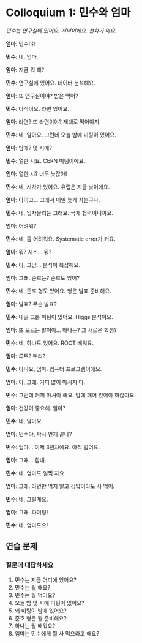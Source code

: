 # Colloquium 1: 민수와 엄마

*민수는 연구실에 있어요. 저녁이에요. 전화가 와요.*

**엄마**: 민수야!

**민수**: 네, 엄마.

**엄마**: 지금 뭐 해?

**민수**: 연구실에 있어요. 데이터 분석해요.

**엄마**: 또 연구실이야? 밥은 먹어?

**민수**: 아직이요. 라면 있어요.

**엄마**: 라면? 또 라면이야? 제대로 먹어야지.

**민수**: 네, 알아요. 그런데 오늘 밤에 미팅이 있어요.

**엄마**: 밤에? 몇 시에?

**민수**: 열한 시요. CERN 미팅이에요.

**엄마**: 열한 시? 너무 늦잖아!

**민수**: 네, 시차가 있어요. 유럽은 지금 낮이에요.

**엄마**: 아이고... 그래서 매일 늦게 자는구나.

**민수**: 네, 입자물리는 그래요. 국제 협력이니까요.

**엄마**: 어려워?

**민수**: 네, 좀 어려워요. Systematic error가 커요.

**엄마**: 뭐? 시스... 뭐?

**민수**: 아, 그냥... 분석이 복잡해요.

**엄마**: 그래. 준호는? 준호도 있어?

**민수**: 네, 준호 형도 있어요. 형은 발표 준비해요.

**엄마**: 발표? 무슨 발표?

**민수**: 내일 그룹 미팅이 있어요. Higgs 분석이요.

**엄마**: 또 모르는 말이야... 하나는? 그 새로운 학생?

**민수**: 네, 하나도 있어요. ROOT 배워요.

**엄마**: 루트? 뿌리?

**민수**: 아니요, 엄마. 컴퓨터 프로그램이에요.

**엄마**: 아, 그래. 커피 많이 마시지 마.

**민수**: 그런데 커피 마셔야 해요. 밤에 깨어 있어야 하잖아요.

**엄마**: 건강이 중요해. 알아?

**민수**: 네, 알아요.

**엄마**: 민수야, 박사 언제 끝나?

**민수**: 엄마... 이제 3년차예요. 아직 멀어요.

**엄마**: 그래... 힘내. 

**민수**: 네. 엄마도 일찍 자요.

**엄마**: 그래. 라면만 먹지 말고 김밥이라도 사 먹어.

**민수**: 네, 그럴게요.

**엄마**: 그래. 파이팅!

**민수**: 네, 엄마도요!

## 연습 문제

### 질문에 대답하세요

1. 민수는 지금 어디에 있어요?
2. 민수는 뭘 해요?
3. 민수는 뭘 먹어요?
4. 오늘 밤 몇 시에 미팅이 있어요?
5. 왜 미팅이 밤에 있어요?
6. 준호 형은 뭘 준비해요?
7. 하나는 뭘 배워요?
8. 엄마는 민수에게 뭘 사 먹으라고 해요?
